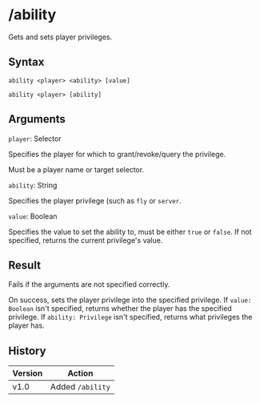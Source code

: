 # /ability

Gets and sets player privileges.

## Syntax

`ability <player> <ability> [value]`

`ability <player> [ability]`

## Arguments

`player`: Selector

Specifies the player for which to grant/revoke/query the privilege.

Must be a player name or target selector.

`ability`: String

Specifies the player privilege (such as `fly` or `server`.

`value`: Boolean

Specifies the value to set the ability to, must be either `true` or `false`. If not specified, returns the current privilege's value.

## Result

Fails if the arguments are not specified correctly.

On success, sets the player privilege into the specified privilege. If `value: Boolean` isn't specified, returns whether the player has the specified privilege. If `ability: Privilege` isn't specified, returns what privileges the player has.

## History

| Version | Action           |
| ------- | ---------------- |
| v1.0    | Added `/ability` |
